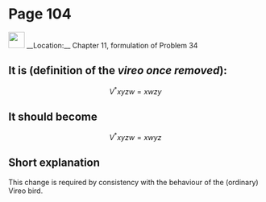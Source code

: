 # Page 104

<img src="/pictures/correction_yellow.svg" width="32px"/>
__Location:__ Chapter 11, formulation of Problem 34

## It is (definition of the _vireo once removed_):

$$
    V^*xyzw = xwzy
$$

## It should become

$$
    V^*xyzw = xwyz
$$

## Short explanation

This change is required by consistency with the behaviour of the (ordinary) Vireo bird.
